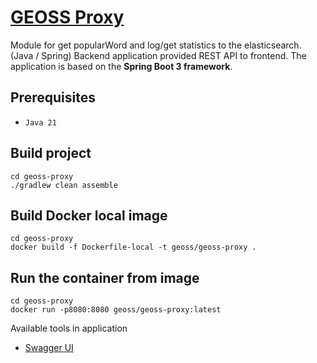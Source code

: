 # [GEOSS Proxy](geoss-proxy/README.md)

Module for get popularWord and log/get statistics to the elasticsearch. (Java / Spring)
Backend application provided REST API to frontend.
The application is based on the **Spring Boot 3 framework**.

## Prerequisites

- `Java 21`
## Build project

```shell
cd geoss-proxy
./gradlew clean assemble
```

## Build Docker local image

```shell
cd geoss-proxy
docker build -f Dockerfile-local -t geoss/geoss-proxy .
```

## Run the container from image
```shell
cd geoss-proxy
docker run -p8080:8080 geoss/geoss-proxy:latest
```

Available tools in application
- [Swagger UI](http://localhost:8082/swagger-ui/index.html)
